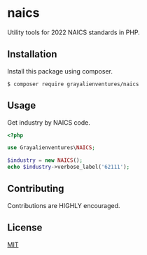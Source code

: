# naics
Utility tools for 2022 NAICS standards in PHP.

## Installation
Install this package using composer.
```
$ composer require grayalienventures/naics
```

## Usage
Get industry by NAICS code.
```php
<?php

use Grayalienventures\NAICS;

$industry = new NAICS();
echo $industry->verbose_label('62111');
```

## Contributing
Contributions are HIGHLY encouraged.

## License
[MIT](https://choosealicense.com/licenses/mit/)